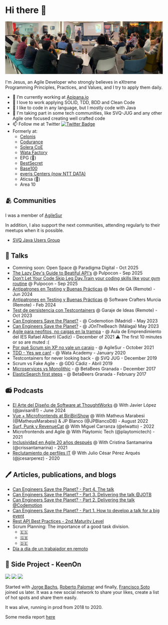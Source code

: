# Hi there 👋

![Alt text](images/tdd_speech.jpeg)

I'm Jesus, an Agile Developer who strongly believes in eXtreme Programming Principles, Practices, and Values, and I try to apply them daily.

- 🔭 I’m currently working at [Apipana.io](https://apipana.io/)
- 💬 I love to work applying SOLID, TDD, BDD and Clean Code
- 🌱 I like to code in any language, but I mostly code with Java
- 👯 I'm taking part in some tech communities, like SVQ-JUG and any other Agile one focused creating well crafted code
- 📫 Follow me at Twitter [![Twitter Badge](https://img.shields.io/twitter/follow/geeksusma?style=social])](https://twitter.com/geeksusma)
- Formerly at:
  - [Celonis](https://www.celonis.com/)
  - [Codurance](https://www.codurance.com)
  - [Solera CoE](https://www.solerainc.es/)
  - [Wata Factory](https://wata.es/es/)
  - EPG (:zombie:)
  - [BestSecret](https://www.bestsecret.com/entrance/index.htm)
  - [Base100](https://base100.com/)
  - [everis Centers (now NTT DATA)](https://www.nttdata.com/global/en/)
  - Aticsa (:zombie:)
  - Area 10
  
## :people_hugging: Communities

I was a member of [AgileSur](https://www.meetup.com/es-ES/agile-sur/)

In addition, I also support the next communities, attending regularly to their meetups when it is possible.

* [SVQ Java Users Group](https://www.meetup.com/svqjug/?_locale=es-ES)

## :microphone: Talks

* Comming soon: Open Space @ Paradigma Digital - Oct 2025
* [The Lazy Dev's Guide to Beatiful API's](https://github.com/geeksusma/tdd-workshop/blob/main/pulpocon/api%20governance.pdf) @ Pulpocon - Sep 2025
* [Don’t Let Your Code Skip Leg Day.Train your coding skills like your gym routine](https://github.com/geeksusma/tdd-workshop/blob/main/pulpocon/Don%E2%80%99t%20Let%20Your%20Code%20Skip%20Leg%20Day%20-%20Workshop.pdf) @ Pulpocon - Sep 2025
* [Antipatrones en Testing y Buenas Prácticas](https://www.youtube.com/live/CUZ-dpK4M5I?si=-bBDQk06RaIxXYFB) @ Mes de QA (Remote) - Jun 2024
* [Antipatrones en Testing y Buenas Prácticas](https://www.youtube.com/watch?v=OAd5xZ6SwUU) @ Software Crafters Murcia (Remote) - Feb 2024
* [Test de persistencia con Testcontainers](https://www.youtube.com/live/RKSeskXhOGE?si=gO7uue7XA45IapK0) @ Garaje de Ideas (Remote) - Oct 2023
* [Can Engineers Save the Planet?](https://youtu.be/t2cfrOS5bag) - @ Codemotion (Madrid) - May 2023
* [Can Engineers Save the Planet?](https://youtu.be/9ztPPMvn-2Q) - @ JOnTheBeach (Málaga) May 2023
* [Agile para neofitos, no caigas en la trampa](https://www.youtube.com/watch?v=URaOdvW-Co0) - @ Aula de Emprendimiento del IES Rafael Alberti (Cadiz) - December of 2021 :warning: The first 10 minutes or so are muted :(
* [Por qué Scrum sin XP no vale un carajo](https://www.youtube.com/watch?v=kccvWjhg9Yw) - @ AgileSur - October 2021
* [TDD - Yes we can!](https://github.com/geeksusma/tdd-example) - @ Wata Academy - January 2020
* Testcontainers for never looking back - @ SVQ JUG - December 2019
* Scrum vs Fake Agile - @ GDG Cádiz - Abril 2019
* [Microservices vs Monolithic](https://www.youtube.com/watch?v=EBrudXtdsmY) - @ BetaBees Granada - December 2017
* [ElasticSearch first steps](https://www.youtube.com/watch?v=z0HQJfdpRV0) - @ BetaBeers Granada - February 2017

## :radio: Podcasts

* [El Arte del Diseño de Software at ThoughtWorks](https://www.thoughtworks.com/es-cl/insights/podcasts/hablando-software/el-arte-del-diseno-de-software) @ With Javier López (@javisan81) - June 2024
* [Vue + Microfrontends at BiriBiriShow](https://anchor.fm/biri-biri-show/episodes/EP-28---micro-frontends--vuejs-y-como-siempre-SCRUM----con-Jesus-Mara-Villar-Vazquez-geeksusma-e1mlv6b) @ With Matheus Marabesi (@MatheusMarabesi) & JP Blanco (@JPBlancoDB) - August 2022
* [Surf, Punk y RevenueCat](https://trabajoenremoto.com/podcast/surf-punk-revenue-cat) @ With Miguel Carranza (@elwatto) - 2022
* Microfrontends and Agile @ With Playtomic Tech (@playtomictech) - 2021
* [Inclusividad en Agile 20 años después](https://trabajoenremoto.com/podcast/surf-punk-revenue-cat) @ With Cristina Santamarina (@crissantamarina) - 2021
* [Reclutamiento de perfiles IT](https://trabajoenremoto.com/podcast/reclutamiento-perfiles-it) @ With Julio César Pérez Arqués (@jcesarperez) - 2020

## :pen: Articles, publications, and blogs

* [Can Engineers Save the Planet? - Part 4. The talk](https://engineering.celonis.com/blog/can-engineers-save-the-planet-talk-part-4/)
* [Can Engineers Save the Planet? - Part 3. Delivering the talk @JOTB](https://engineering.celonis.com/blog/can-engineers-save-the-planet-talk-part-3/)
* [Can Engineers Save the Planet? - Part 2. Delivering the talk @Codemotion](https://engineering.celonis.com/blog/can-engineers-save-the-planet-talk-part2/)
* [Can Engineers Save the Planet? - Part 1. How to develop a talk for a big event](https://engineering.celonis.com/blog/codemotion-and-jonthebeach-part-1/)
* [Rest API Best Practices - 2nd Maturity Level](https://github.com/geeksusma/rest-2nd-level)
* Scrum Planning: The importance of a good task division.
  * [:es:](https://wata.es/es/scrum-planning-la-importancia-de-un-buen-tasking/)
  * [:uk:](https://wata.es/scrum-planning-the-importance-of-good-task-division/)
  * [:de:](https://wata.es/de/scrum-planning-die-bedeutung-einer-guten-aufgabenteilung/)
* [Día a día de un trabajador en remoto](https://trabajoenremoto.com/blog/dia-de-un-trabajador-remoto-jesus-maria-villar)


## :zombie: Side Project - KeenOn

![](https://is4-ssl.mzstatic.com/image/thumb/Purple113/v4/8e/95/61/8e9561ef-d8ef-f540-a94d-2de774e81c01/pr_source.png/750x750bb.jpeg)
![](https://is5-ssl.mzstatic.com/image/thumb/Purple123/v4/27/cc/d2/27ccd26a-81ff-71ab-7c46-e214f02d69a3/pr_source.png/750x750bb.jpeg)
![](https://is1-ssl.mzstatic.com/image/thumb/Purple113/v4/15/83/6b/15836bd1-c7e6-2896-943d-e0ad404b1cff/pr_source.png/750x750bb.jpeg)


Started with [Jorge Bachs](https://es.linkedin.com/in/jorge-bachs-rubio-7743175b), [Roberto Palomar](https://es.linkedin.com/in/roberto-palomar-ux) and finally, [Francisco Soto](https://es.linkedin.com/in/francisco-jos%C3%A9-soto-portillo-4557382b) joined us later. It was a new social network
to share your likes, create a list of hot spots and share them easily.

It was alive, running in prod from 2018 to 2020.

Some media report [here](https://blog.masmovil.es/keenon-la-aplicacion-para-compartir-lo-que-mas-te-gusta-de-una-ciudad/)
